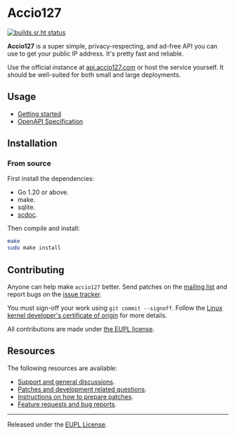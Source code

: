 # Accio127

[![builds.sr.ht status](https://builds.sr.ht/~jamesponddotco/accio127.svg)](https://builds.sr.ht/~jamesponddotco/accio127?)

**Accio127** is a super simple, privacy-respecting, and ad-free API you
can use to get your public IP address. It's pretty fast and reliable.

Use the official instance at
[api.accio127.com](https://api.accio127.com/v1/ip) or host the service
yourself. It should be well-suited for both small and large deployments.

## Usage

* [Getting started](doc/getting-started.md)
* [OpenAPI Specification](doc/openapi.json)

## Installation

### From source

First install the dependencies:

- Go 1.20 or above.
- make.
- sqlite.
- [scdoc](https://git.sr.ht/~sircmpwn/scdoc).

Then compile and install:

```bash
make
sudo make install
```

## Contributing

Anyone can help make `accio127` better. Send patches on the [mailing
list](https://lists.sr.ht/~jamesponddotco/accio127-devel) and report
bugs on the [issue
tracker](https://todo.sr.ht/~jamesponddotco/accio127).

You must sign-off your work using `git commit --signoff`. Follow the
[Linux kernel developer's certificate of
origin](https://www.kernel.org/doc/html/latest/process/submitting-patches.html#sign-your-work-the-developer-s-certificate-of-origin)
for more details.

All contributions are made under [the EUPL license](LICENSE.md).

## Resources

The following resources are available:

- [Support and general discussions](https://lists.sr.ht/~jamesponddotco/accio127-discuss).
- [Patches and development related questions](https://lists.sr.ht/~jamesponddotco/accio127-devel).
- [Instructions on how to prepare patches](https://git-send-email.io/).
- [Feature requests and bug reports](https://todo.sr.ht/~jamesponddotco/accio127).

---

Released under the [EUPL License](LICENSE.md).
